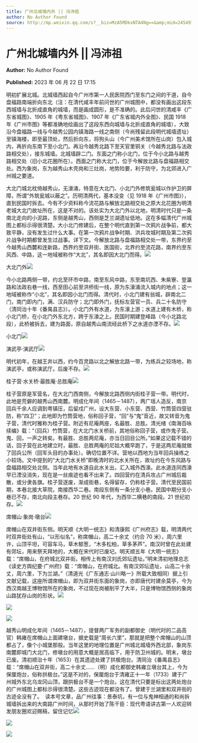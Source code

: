 ```yaml
---
title: 广州北城墙内外 || 冯沛祖
author: No Author Found
source: http://mp.weixin.qq.com/s?__biz=MzA5MDkxNTA4Ng==&amp;mid=2454913797&amp;idx=1&amp;sn=d864bfd64127e308fbe25923e64988b0&amp;chksm=87a3cb64b0d44272ecfe2ed9b431305c24075d77ecd2d4ee257e6a23d45d8dbf6d1ba2faeea4#rd
---
```


# 广州北城墙内外 || 冯沛祖

**Author:** No Author Found

**Published:** 2023 年 06 月 22 日 17:15

明初扩展北城。北城墙西起自今广州市第一人民医院西门至东门之间的干道，自今盘福路南端折向东北（注：在清代咸丰年前问世的广州城图中，都没有画出这段东西城墙与北折成直角的城墙，而是画成圆形，是不准确的。此后问世的清咸丰《广东省城图》、1905 年《粤东省城图》、1907 年《广东省城内外全图》、民国 1918 年《广州市图》等都准确地绘画出了这段东西向城墙与北折成直角的城墙），大致沿今盘福路一线与今越秀公园内镇海路一线之南侧（今尚残留此段明代城墙遗址）至镇海楼，即至最顶处，然后折向东，将狗头山（今广州美术馆所在山岗）包入城内，再折向东南下至小北门。再沿今越秀北路下至天官里铜关（今越秀北路与法政路相交处），接东城墙。北城墙辟二门。东面之门称小北门，位于今小北路与越秀路相交处（旧小北花圈所在）。西面之门称大北门，位于今解放北路与盘福路相交处。西为象岗，东为越秀山木壳岗和三灶岗，地势险要，利于防守，为北郊进入广州城之要道。

大北门城北枕倚越秀山，无濠涌，特意在大北门、小北门外修筑瓮城以作护卫的屏障，所谓“外筑瓮城以蔽之”。历明清两代，基本没变（见 1918 年《广州市图》），直到民国时拆去。今有不少资料称今流花路与解放北路相交处之原大北花圈为明清老城大北门故址所在，这是不对的。该处实为大北门外以北地，明清时代只是一条南北走向的小泥路，东侧是越秀山，西侧是芝兰湖遗址低地。这在多幅清代广州城图上都标示得很清楚。大小北门修建后，在整个明代直到第一次鸦片战争前，都大致平静，没有发生过什么大事。在第一次鸦片战争时期、洪兵攻城时期及第二次鸦片战争时期都曾发生过战事。详下文。今解放北路与盘福路相交处一带，东界约至今越秀山西麓和连新路，西界约至双井街、医国街，北界约至流花路，南界约至东风西、中路，这一地域被称作“大北”，其名即因大北门而得。![](https://mmbiz.qpic.cn/mmbiz_jpg/PJWG74pLsMZdZMC7Em2o8nUffDHfrJZicuiaDZeFUGrjkzD3a07mU1Xic5DbYKZltOuNqX3G7VsqgnW8p4IGKVnBg/640)

大北门外![](https://mmbiz.qpic.cn/mmbiz_jpg/PJWG74pLsMZdZMC7Em2o8nUffDHfrJZicB80WPibicMf33Zy3BcTaIibxjVHIrRuzQ4bdy75Hc8ZPBF79yxlROxP0g/640)

今小北路两侧一带，约北至环市中路，南至东风中路，东至南坑西、朱紫寮、登瀛路和法政右巷一线，西至田心前至洪桥街一线，原为东濠涌流入城内的地点；这一地域被称作“小北”，其名即因小北门而得。清代时，小北门建有翁城，辟南北二门，南门即内门，满、汉兵防守；北门即外门，抚标左营官一员、兵二十名防守（清同治十年《番禺县志》）。小北门外有水道，为东濠上游；水道上建有木桥，称小北门桥，在小北门外东北方，跨于东濠之上。民国时期建登峰路（今小北路北段），此桥被拆去，建为路面，原自越秀山南流经此桥下之水道亦湮不存。![](https://mmbiz.qpic.cn/mmbiz_jpg/PJWG74pLsMZdZMC7Em2o8nUffDHfrJZicD8eK3OyK1WkCNKFgQbztic2Cv2vw2ZwxuVYHrGJWYk2s2EZOdVOgxFA/640)

小北门![](https://mmbiz.qpic.cn/mmbiz_gif/bL2iaicTYdZn6YThhy11Smc2QOP8zOBxpq0ibWLhAHvqibAN5iaTuGkNEnY3daUyIRtliaNsORouhdRZ4qiaWPnyXNLsA/640?wx_fmt=gif)

演武亭·演武厅![](https://mmbiz.qpic.cn/mmbiz_jpg/PJWG74pLsMZdZMC7Em2o8nUffDHfrJZic0KNkAYtSdoOV5I1iaLDDEWwFmibeRklr0TVFcLTAZQ2eR26urXem7JXQ/640)

明代初年，在越王井以西，约今百灵路以北之解放北路一带，为练兵之较场地，称演武亭，或称演武厅。后废不存。![](https://mmbiz.qpic.cn/mmbiz_png/bL2iaicTYdZn5EgMiaUz39khq2gxNwmFibUTibH2fribGC9Th5lvh2NkKg8YiarWwsuEZ7vnaFHAmzUwN7JEAiaiaH1f0Og/640?wx_fmt=png)

桂子营·水关桥·最胜庵·总胜庵![](https://mmbiz.qpic.cn/mmbiz_png/bL2iaicTYdZn5EgMiaUz39khq2gxNwmFibUTCFK6jaXgoOnLbNLrHckY63ic0Bs839vTaZSak0sc5xukvz16oYllU8w/640?wx_fmt=png)

桂子营原是军营名，在大北门西南侧，今解放北路西侧内街桂子营一带。明代时，此地是荒僻的越秀山西南麓。明成化年间（1465－1487），两广瑶人造反，南京回兵千余人应调到粤镇压，后留戍广州，设大东营、小东营、西营、竹筒营四营驻防，称“四卫”；此地即为竹筒营地，俗称回子营，“回”与“鬼”音近，故又转音为鬼子营，清代时雅称为桂子营。附近有尼庵两座，名最胜、总胜。清光绪《南海百咏续编》载：“（回兵）竹筒营，在大北门水关桥前，其地俗称回子营，或作鬼子营。鬼、回，一声之转矣。有最胜、总胜两尼庵，亦当日回目公所。”如果这记载不错的话，回子营在此地建立时，最胜、总胜两庵的尼姑大概早跑了，于是这两尼庵就做了回兵公所（回军头目的办事处）。确切位置不详。营地以西地为当年回兵操练之小较场。文中提到的“大北门水关桥”即晚清时的北水关所在，故址约在今东风路与盘福路相交处北侧。当年此地有水道自此水关出，汇入城外西濠。此水道连同西濠早已湮没消失，现在是一丝痕迹也看不出来了。四回营约在清兵攻占广州城后裁散，或分隶各旗。桂子营逐废，渐成街巷，名得留存，仍称桂子营。清代至民国前期，本巷北接大草院，南接西华二巷。南段东侧有一条分支小巷。民国中期分支小巷已不存，南北向段主巷存。20 世纪 90 年代，为西华二横巷的南段。21 世纪初存。![](https://mmbiz.qpic.cn/mmbiz_png/bL2iaicTYdZn5EgMiaUz39khq2gxNwmFibUTibH2fribGC9Th5lvh2NkKg8YiarWwsuEZ7vnaFHAmzUwN7JEAiaiaH1f0Og/640?wx_fmt=png)

席帽山·象岗·墩台![](https://mmbiz.qpic.cn/mmbiz_png/bL2iaicTYdZn5EgMiaUz39khq2gxNwmFibUTCFK6jaXgoOnLbNLrHckY63ic0Bs839vTaZSak0sc5xukvz16oYllU8w/640?wx_fmt=png)

席帽山在双井街东侧。明天顺《大明一统志》和清康熙《广州府志》载，明清两代时双井街处有山，“以形似名”，称席帽山，高二十余丈（约合 70 米），周六里许，山顶平坦，可容车马，草木郁葱，“木多松柏，草多茅芦”。南汉时曾在此处建有郊坛，用来祭天拜地的，大概在宋代时已废圮。明天顺五年《大明一统志》载：“席帽山，在府城北双井街。相传上有南汉刘氏郊坛遗址。”明末清初地理总志《读史方舆纪要·广州府》载：“席帽山，在府城北。有南汉郊坛遗址，山高二十余丈，周六里，下为兰湖。”（清道光《广东通志·山川略一》所载大致相同）据上引文献记载，这座所谓席帽山，即为双井街东面的象岗，亦即唐代时建余莫亭，今为西汉南越王博物馆所在的象岗，不过现在岗被削平了大半，只是博物馆西侧的象岗山路犹存山岗的形状。![](https://mmbiz.qpic.cn/mmbiz_jpg/PJWG74pLsMZdZMC7Em2o8nUffDHfrJZickSN4HlGLG9eXk7OlSah23wI7cBibnWiafTAQ56KMGnictsVRhQLkZicqxw/640)

![](https://mmbiz.qpic.cn/mmbiz_png/bL2iaicTYdZn5EgMiaUz39khq2gxNwmFibUTibH2fribGC9Th5lvh2NkKg8YiarWwsuEZ7vnaFHAmzUwN7JEAiaiaH1f0Og/640?wx_fmt=png)

![](https://mmbiz.qpic.cn/mmbiz_png/bL2iaicTYdZn5EgMiaUz39khq2gxNwmFibUTCFK6jaXgoOnLbNLrHckY63ic0Bs839vTaZSak0sc5xukvz16oYllU8w/640?wx_fmt=png)

越秀山明成化年间（1465－1487），提督两广军务的副都御史（明代时的二品高官）韩雍在席帽山上面建墩台，据史载是“周长六里”，那就是把整个席帽山的山顶都占了，像个小城堡那般。当年这里的地理位置是广州城北城墙外西北部，象岗东南麓即城门大北门，修墩台的用意大概是居高临下，用于防卫州城的。明末，墩台已废。清初顺治十年（1653）在其遗迹处建了拱极炮台。清同治《番禺县志》载：“席帽山在双井街，高二十余丈……（明）成化都御史韩雍立墩台其上，今为保厘炮台，俗称拱极台。”这是不对的，保厘炮台于清雍正十一年（1733）建于广州城外东北乌龙冈山顶，跟拱极台不是一个炮台。这在清代只要是标出这两处炮台的广州城图上都标示得很清楚。这些古迹现在都没有了。曾建于兰湖里和双井街的古迹全没有了。  读本号文章，品广州往事：景泰坑，有一位与鬼神相通的和尚拆城墙拆出来的大南路广州时间，从那时开始了陈干臣：现代粤语讲古第一人欢迎转发朋友圈欢迎赐稿，留住记忆![](https://mmbiz.qpic.cn/mmbiz_png/Ljib4So7yuWj9wtb7lbnqprQub5sJtNy0DFVZ02hvg0zqUObxkzCdVZdI2yffMjFTt7p84OyWTiaJNnjM2TgWWPw/640?wx_fmt=png)

![](https://mmbiz.qpic.cn/mmbiz_jpg/PJWG74pLsMZdZMC7Em2o8nUffDHfrJZicicdvfklKfiaFb0O55gtIA6kg29CgYFBQ0ey2NA0nPF7mlf9MFoBPMpmw/640)

![](https://mmbiz.qpic.cn/mmbiz_png/Ljib4So7yuWj9wtb7lbnqprQub5sJtNy0DFVZ02hvg0zqUObxkzCdVZdI2yffMjFTt7p84OyWTiaJNnjM2TgWWPw/640?wx_fmt=png)
